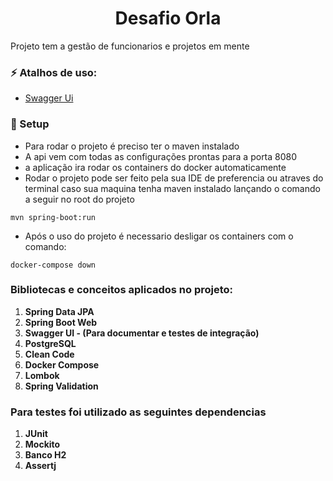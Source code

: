 <h1 align="center">Desafio Orla</h1>

Projeto tem a gestão de funcionarios e projetos em mente

### :zap: Atalhos de uso:

- [Swagger Ui](http://localhost:8080/swagger-ui/index.html)


### :rocket: Setup
- Para rodar o projeto é preciso ter o maven instalado
- A api vem com todas as configurações prontas para a porta 8080
- a aplicação ira rodar os containers do docker automaticamente
- Rodar o projeto pode ser feito pela sua IDE de preferencia ou atraves do terminal caso sua maquina tenha maven instalado lançando o comando a seguir no root do projeto

~~~
mvn spring-boot:run
~~~

- Após o uso do projeto é necessario desligar os containers com o comando:

~~~
docker-compose down
~~~

### Bibliotecas e conceitos aplicados no projeto:

1. **Spring Data JPA**
2. **Spring Boot Web**
3. **Swagger UI - (Para documentar e testes de integração)**
4. **PostgreSQL**
5. **Clean Code** 
6. **Docker Compose**
7. **Lombok**
8. **Spring Validation**


### Para testes foi utilizado as seguintes dependencias
 
1. **JUnit**
2. **Mockito**
3. **Banco H2**
4. **Assertj**